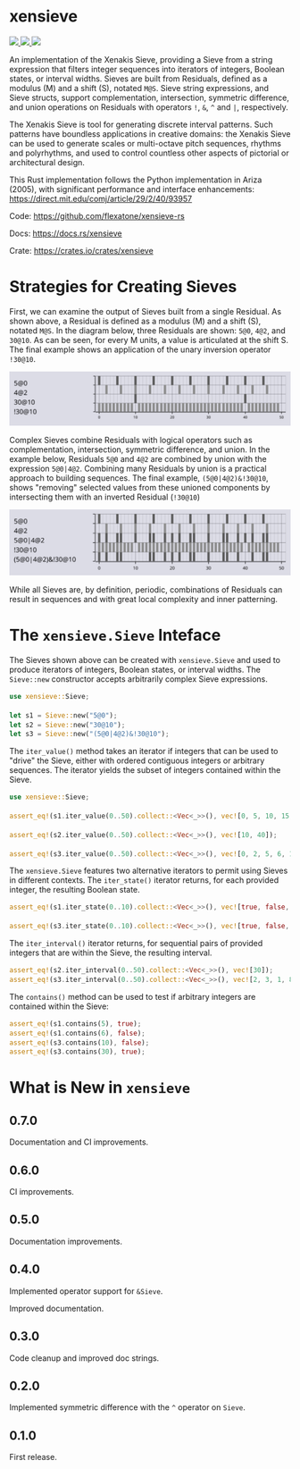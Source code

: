 # xensieve

<a href="https://crates.io/crates/xensieve">
    <img style="display: inline!important" src="https://img.shields.io/crates/v/xensieve.svg"></img>
</a>
<a href="https://docs.rs/xensieve">
    <img style="display: inline!important" src="https://docs.rs/xensieve/badge.svg"></img>
</a>
<a href="https://github.com/flexatone/xensieve-rs/actions/workflows/ci.yml">
    <img style="display: inline!important" src="https://img.shields.io/github/actions/workflow/status/flexatone/xensieve-rs/ci.yml?branch=default&label=CI&logo=Github"></img>
</a>



An implementation of the Xenakis Sieve, providing a Sieve from a string expression that filters integer sequences into iterators of integers, Boolean states, or interval widths. Sieves are built from Residuals, defined as a modulus (M) and a shift (S), notated `M@S`. Sieve string expressions, and Sieve structs, support complementation, intersection, symmetric difference, and union operations on Residuals with operators `!`, `&`, `^` and `|`, respectively.

The Xenakis Sieve is tool for generating discrete interval patterns. Such patterns have boundless applications in creative domains: the Xenakis Sieve can be used to generate scales or multi-octave pitch sequences, rhythms and polyrhythms, and used to control countless other aspects of pictorial or architectural design.

This Rust implementation follows the Python implementation in Ariza (2005), with significant performance and interface enhancements: https://direct.mit.edu/comj/article/29/2/40/93957

Code: https://github.com/flexatone/xensieve-rs

Docs: https://docs.rs/xensieve

Crate: https://crates.io/crates/xensieve


# Strategies for Creating Sieves

First, we can examine the output of Sieves built from a single Residual. As shown above, a Residual is defined as a modulus (M) and a shift (S), notated `M@S`. In the diagram below, three Residuals are shown: `5@0`, `4@2`, and `30@10`. As can be seen, for every M units, a value is articulated at the shift S. The final example shows an application of the unary inversion operator `!30@10`.

![Residual diagram](https://raw.githubusercontent.com/flexatone/xensieve-sandbox/default/images/residual-a.svg)

Complex Sieves combine Residuals with logical operators such as complementation, intersection, symmetric difference, and union. In the example below, Residuals `5@0` and `4@2` are combined by union with the expression `5@0|4@2`. Combining many Residuals by union is a practical approach to building sequences. The final example, `(5@0|4@2)&!30@10`, shows "removing" selected values from these unioned components by intersecting them with an inverted Residual (`!30@10`)

![Sieve diagram](https://raw.githubusercontent.com/flexatone/xensieve-sandbox/default/images/sieve-a.svg)

While all Sieves are, by definition, periodic, combinations of Residuals can result in sequences and with great local complexity and inner patterning.


# The `xensieve.Sieve` Inteface

The Sieves shown above can be created with `xensieve.Sieve` and used to produce iterators of integers, Boolean states, or interval widths. The `Sieve::new` constructor accepts arbitrarily complex Sieve expressions.

```rust
use xensieve::Sieve;

let s1 = Sieve::new("5@0");
let s2 = Sieve::new("30@10");
let s3 = Sieve::new("(5@0|4@2)&!30@10");
```

The `iter_value()` method takes an iterator if integers that can be used to "drive" the Sieve, either with ordered contiguous integers or arbitrary sequences. The iterator yields the subset of integers contained within the Sieve.

```rust
use xensieve::Sieve;

assert_eq!(s1.iter_value(0..50).collect::<Vec<_>>(), vec![0, 5, 10, 15, 20, 25, 30, 35, 40, 45]);

assert_eq!(s2.iter_value(0..50).collect::<Vec<_>>(), vec![10, 40]);

assert_eq!(s3.iter_value(0..50).collect::<Vec<_>>(), vec![0, 2, 5, 6, 14, 15, 18, 20, 22, 25, 26, 30, 34, 35, 38, 42, 45, 46]);
```

The `xensieve.Sieve` features two alternative iterators to permit using Sieves in different contexts. The `iter_state()` iterator returns, for each provided integer, the resulting Boolean state.

```rust
assert_eq!(s1.iter_state(0..10).collect::<Vec<_>>(), vec![true, false, false, false, false, true, false, false, false, false]);

assert_eq!(s3.iter_state(0..10).collect::<Vec<_>>(), vec![true, false, true, false, false, true, true, false, false, false]);
```

The `iter_interval()` iterator returns, for sequential pairs of provided integers that are within the Sieve, the resulting interval.

```rust
assert_eq!(s2.iter_interval(0..50).collect::<Vec<_>>(), vec![30]);
assert_eq!(s3.iter_interval(0..50).collect::<Vec<_>>(), vec![2, 3, 1, 8, 1, 3, 2, 2, 3, 1, 4, 4, 1, 3, 4, 3, 1]);
```

The `contains()` method can be used to test if arbitrary integers are contained within the Sieve:

```rust
assert_eq!(s1.contains(5), true);
assert_eq!(s1.contains(6), false);
assert_eq!(s3.contains(10), false);
assert_eq!(s3.contains(30), true);
```


# What is New in `xensieve`

## 0.7.0

Documentation and CI improvements.

## 0.6.0

CI improvements.

## 0.5.0

Documentation improvements.

## 0.4.0

Implemented operator support for `&Sieve`.

Improved documentation.

## 0.3.0

Code cleanup and improved doc strings.

## 0.2.0

Implemented symmetric difference with the `^` operator on `Sieve`.

## 0.1.0

First release.
